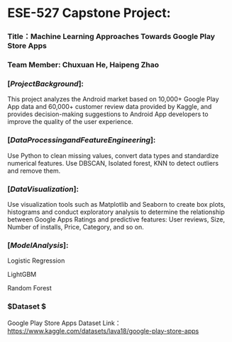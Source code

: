 # ESE-527 Capstone Project:

### Title：Machine Learning Approaches Towards Google Play Store Apps

### Team Member: Chuxuan He, Haipeng Zhao

### $[Project Background]:$

This project analyzes the Android market based on 10,000+ Google Play App data and 60,000+ customer review data provided by Kaggle, and provides decision-making suggestions to Android App developers to improve the quality of the user experience.

### $[Data Processing and Feature Engineering]:$   

Use Python to clean missing values, convert data types and standardize numerical features. Use DBSCAN, Isolated forest, KNN to detect outliers and remove them.

### $[Data Visualization]:$ 
Use visualization tools such as Matplotlib and Seaborn to create box plots, histograms and conduct exploratory analysis to determine the relationship between Google Apps Ratings and predictive features: User reviews, Size, Number of installs, Price, Category, and so on.

### $[Model Analysis]:$  

Logistic Regression 

LightGBM 

Random Forest 


### $Dataset $ 
Google Play Store Apps Dataset
Link：https://www.kaggle.com/datasets/lava18/google-play-store-apps
